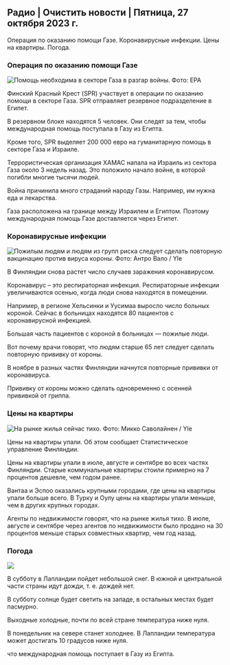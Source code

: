## Радио \| Очистить новости \| Пятница, 27 октября 2023 г.

Операция по оказанию помощи Газе. Коронавирусные инфекции. Цены на квартиры. Погода.

### Операция по оказанию помощи Газе

![Помощь необходима в секторе Газа в разгар войны. Фото: EPA](https://images.cdn.yle.fi/image/upload/c_crop,h_3780,w_6720,x_0,y_700/ar_1.77777777777777777,c_fill,g_faces,h_675,w_1200/dpr_1.0/q_auto:eco/f_auto/fl_lossy/v1698396491/39-1192101653b784c2d563)

Финский Красный Крест (SPR) участвует в операции по оказанию помощи в секторе Газа. SPR отправляет резервное подразделение в Египет.

В резервном блоке находятся 5 человек. Они следят за тем, чтобы международная помощь поступала в Газу из Египта.

Кроме того, SPR выделяет 200 000 евро на гуманитарную помощь в секторе Газа и Израиле.

Террористическая организация ХАМАС напала на Израиль из сектора Газа около 3 недель назад. Это положило начало войне, в которой погибли многие тысячи людей.

Война причинила много страданий народу Газы. Например, им нужна еда и лекарства.

Газа расположена на границе между Израилем и Египтом. Поэтому международная помощь Газе доставляется через Египет.

### Коронавирусные инфекции

![Пожилым людям и людям из групп риска следует сделать повторную вакцинацию против вируса короны. Фото: Антро Вало / Yle](https://images.cdn.yle.fi/image/upload/c_crop,h_3510,w_6240,x_0,y_400/ar_1.7777777777777777,c_fill,g_faces,h_675,w_1200/dpr_1.0/q_auto:eco/f_auto/fl_lossy/v1670569792/39-933588623dccc01a881)

В Финляндии снова растет число случаев заражения коронавирусом.

Коронавирус – это респираторная инфекция. Респираторные инфекции увеличиваются осенью, когда люди снова находятся в помещении.

Например, в регионе Хельсинки и Уусимаа выросло число больных короной. Сейчас в больницах находятся 80 пациентов с коронавирусной инфекцией.

Большая часть пациентов с короной в больницах — пожилые люди.

Вот почему врачи говорят, что людям старше 65 лет следует сделать повторную прививку от короны.

В ноябре в разных частях Финляндии начнутся повторные прививки от коронавируса.

Прививку от короны можно сделать одновременно с осенней прививкой от гриппа.

### Цены на квартиры

![На рынке жилья сейчас тихо. Фото: Микко Саволайнен / Yle](https://images.cdn.yle.fi/image/upload/c_crop,h_3348,w_5952,x_0,y_483/ar_1.7777777777777777,c_fill,g_faces,h_675,w_1200/dpr_1.0/q_auto:eco/f_auto/fl_lossy/v1694415905/39-117017864fea8c7baf74)

Цены на квартиры упали. Об этом сообщает Статистическое управление Финляндии.

Цены на квартиры упали в июле, августе и сентябре во всех частях Финляндии. Старые коммунальные квартиры стоили примерно на 7 процентов дешевле, чем годом ранее.

Вантаа и Эспоо оказались крупными городами, где цены на квартиры упали больше всего. В Турку и Оулу цены на квартиры упали меньше, чем в других крупных городах.

Агенты по недвижимости говорят, что на рынке жилья тихо. В июле, августе и сентябре через агентов по недвижимости было продано на 30 процентов меньше старых совместных квартир, чем год назад.

### Погода

![](https://images.cdn.yle.fi/image/upload/c_crop,h_1080,w_1919,x_0,y_0/ar_1.7777777777777777,c_fill,g_faces,h_675,w_1200/dpr_1.0/q_auto:eco/f_auto/fl_lossy/v1698421548/39-1192510653bdb0fbe9af)

В субботу в Лапландии пойдет небольшой снег. В южной и центральной части страны идут дожди, т. е. дождей нет.

В субботу солнце будет светить на западе, в остальных местах будет пасмурно.

Выходные холодные, почти по всей стране температура ниже нуля.

В понедельник на севере станет холоднее. В Лапландии температура может достигать 10 градусов ниже нуля.

что международная помощь поступает в Газу из Египта.